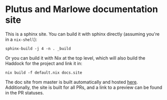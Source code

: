 # Plutus and Marlowe documentation site
 
This is a sphinx site. You can build it with sphinx directly (assuming you're in a `nix-shell`):

```
sphinx-build -j 4 -n . _build
```

Or you can build it with Nix at the top level, which will also build the Haddock for the project and link it in:

```
nix build -f default.nix docs.site
```

The doc site from master is built automatically and hosted [here](https://plutus.readthedocs.io/en/latest).
Additionally, the site is built for all PRs, and a link to a preview can be found in the PR statuses.
